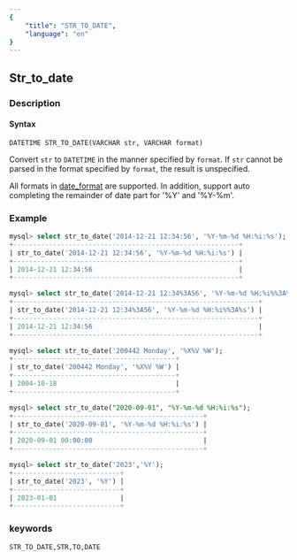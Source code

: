 ```yaml
---
{
    "title": "STR_TO_DATE",
    "language": "en"
}
---
```


<!--
Licensed to the Apache Software Foundation (ASF) under one
or more contributor license agreements.  See the NOTICE file
distributed with this work for additional information
regarding copyright ownership.  The ASF licenses this file
to you under the Apache License, Version 2.0 (the
"License"); you may not use this file except in compliance
with the License.  You may obtain a copy of the License at

  http://www.apache.org/licenses/LICENSE-2.0

Unless required by applicable law or agreed to in writing,
software distributed under the License is distributed on an
"AS IS" BASIS, WITHOUT WARRANTIES OR CONDITIONS OF ANY
KIND, either express or implied.  See the License for the
specific language governing permissions and limitations
under the License.
-->

## Str_to_date
### Description
#### Syntax

`DATETIME STR_TO_DATE(VARCHAR str, VARCHAR format)`

Convert `str` to `DATETIME` in the manner specified by `format`. If `str` cannot be parsed in the format specified by `format`, the result is unspecified.

All formats in [date_format](./date-format) are supported. In addition, support auto completing the remainder of date part for '%Y' and '%Y-%m'.

### Example

```sql
mysql> select str_to_date('2014-12-21 12:34:56', '%Y-%m-%d %H:%i:%s');
+---------------------------------------------------------+
| str_to_date('2014-12-21 12:34:56', '%Y-%m-%d %H:%i:%s') |
+---------------------------------------------------------+
| 2014-12-21 12:34:56                                     |
+---------------------------------------------------------+

mysql> select str_to_date('2014-12-21 12:34%3A56', '%Y-%m-%d %H:%i%%3A%s');
+--------------------------------------------------------------+
| str_to_date('2014-12-21 12:34%3A56', '%Y-%m-%d %H:%i%%3A%s') |
+--------------------------------------------------------------+
| 2014-12-21 12:34:56                                          |
+--------------------------------------------------------------+

mysql> select str_to_date('200442 Monday', '%X%V %W');
+-----------------------------------------+
| str_to_date('200442 Monday', '%X%V %W') |
+-----------------------------------------+
| 2004-10-18                              |
+-----------------------------------------+

mysql> select str_to_date("2020-09-01", "%Y-%m-%d %H:%i:%s");
+------------------------------------------------+
| str_to_date('2020-09-01', '%Y-%m-%d %H:%i:%s') |
+------------------------------------------------+
| 2020-09-01 00:00:00                            |
+------------------------------------------------+

mysql> select str_to_date('2023','%Y');
+---------------------------+
| str_to_date('2023', '%Y') |
+---------------------------+
| 2023-01-01                |
+---------------------------+
```
### keywords

    STR_TO_DATE,STR,TO,DATE
